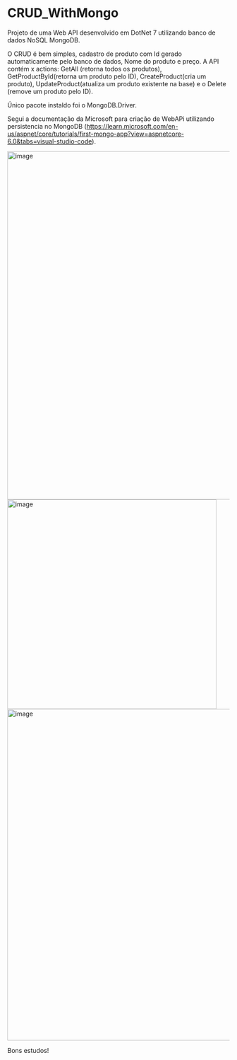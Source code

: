 # CRUD_WithMongo
Projeto de uma Web API desenvolvido em DotNet 7 utilizando banco de dados NoSQL MongoDB.

O CRUD é bem simples, cadastro de produto com Id gerado automaticamente pelo banco de dados, Nome do produto e preço.
A API contém x actions: GetAll (retorna todos os produtos), GetProductById(retorna um produto pelo ID), CreateProduct(cria um produto), UpdateProduct(atualiza um produto existente na base) e o Delete (remove um produto pelo ID).

Único pacote instaldo foi o MongoDB.Driver.

Segui a documentação da Microsoft para criação de WebAPi utilizando persistencia no MongoDB (https://learn.microsoft.com/en-us/aspnet/core/tutorials/first-mongo-app?view=aspnetcore-6.0&tabs=visual-studio-code).

<img width="788" alt="image" src="https://github.com/esdrascostasilva/CRUD_WithMongo/assets/37388849/75740012-9cd3-4abe-906f-17432030bc71">

<img width="474" alt="image" src="https://github.com/esdrascostasilva/CRUD_WithMongo/assets/37388849/6e2c7589-7546-4140-a0cd-0d6102e31574">


<img width="750" alt="image" src="https://github.com/esdrascostasilva/CRUD_WithMongo/assets/37388849/b2f0d2ed-f84b-495c-93b8-f59012e6f184">



Bons estudos!
